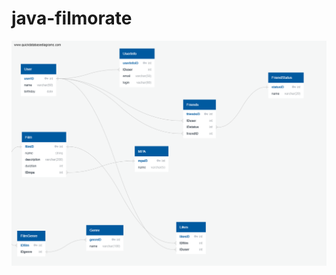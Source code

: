 # java-filmorate
![This is an image of DB](https://github.com/JustAlexB/java-filmorate/blob/main/FilmorateDB.png)